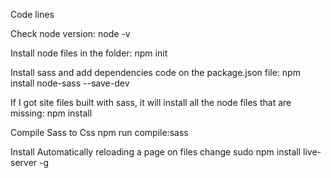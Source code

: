 Code lines

Check node version:
node -v

Install node files in the folder:
npm init

Install sass and add dependencies code on the package.json file:
npm install node-sass --save-dev

If I got site files built with sass, it will install all the node files that are missing:
npm install

Compile Sass to Css
npm run compile:sass

Install Automatically reloading a page on files change
sudo npm install live-server -g